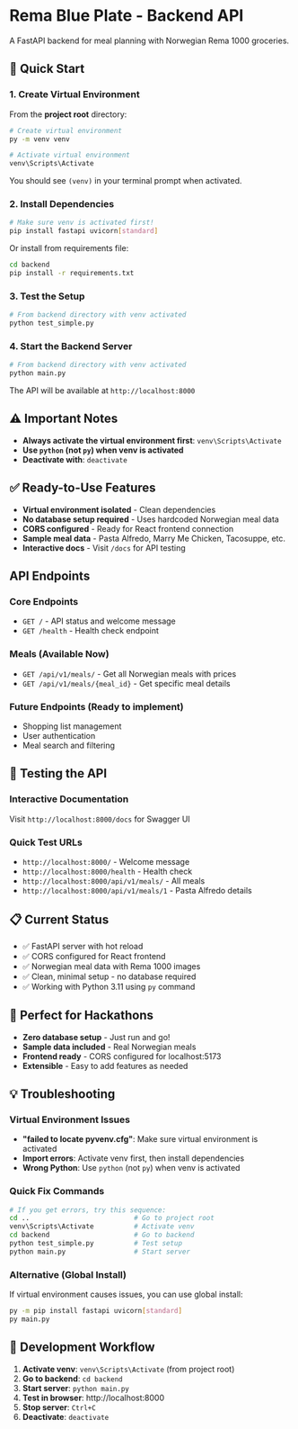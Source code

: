 # Rema Blue Plate - Backend API

A FastAPI backend for meal planning with Norwegian Rema 1000 groceries.

## 🚀 Quick Start

### 1. Create Virtual Environment

From the **project root** directory:

```bash
# Create virtual environment
py -m venv venv

# Activate virtual environment
venv\Scripts\Activate
```

You should see `(venv)` in your terminal prompt when activated.

### 2. Install Dependencies

```bash
# Make sure venv is activated first!
pip install fastapi uvicorn[standard]
```

Or install from requirements file:

```bash
cd backend
pip install -r requirements.txt
```

### 3. Test the Setup

```bash
# From backend directory with venv activated
python test_simple.py
```

### 4. Start the Backend Server

```bash
# From backend directory with venv activated
python main.py
```

The API will be available at `http://localhost:8000`

## ⚠️ Important Notes

- **Always activate the virtual environment first**: `venv\Scripts\Activate`
- **Use `python` (not `py`) when venv is activated**
- **Deactivate with**: `deactivate`

## ✅ Ready-to-Use Features

- **Virtual environment isolated** - Clean dependencies
- **No database setup required** - Uses hardcoded Norwegian meal data
- **CORS configured** - Ready for React frontend connection
- **Sample meal data** - Pasta Alfredo, Marry Me Chicken, Tacosuppe, etc.
- **Interactive docs** - Visit `/docs` for API testing

## API Endpoints

### Core Endpoints

- `GET /` - API status and welcome message
- `GET /health` - Health check endpoint

### Meals (Available Now)

- `GET /api/v1/meals/` - Get all Norwegian meals with prices
- `GET /api/v1/meals/{meal_id}` - Get specific meal details

### Future Endpoints (Ready to implement)

- Shopping list management
- User authentication
- Meal search and filtering

## 🚀 Testing the API

### Interactive Documentation

Visit `http://localhost:8000/docs` for Swagger UI

### Quick Test URLs

- `http://localhost:8000/` - Welcome message
- `http://localhost:8000/health` - Health check
- `http://localhost:8000/api/v1/meals/` - All meals
- `http://localhost:8000/api/v1/meals/1` - Pasta Alfredo details

## 📋 Current Status

- ✅ FastAPI server with hot reload
- ✅ CORS configured for React frontend
- ✅ Norwegian meal data with Rema 1000 images
- ✅ Clean, minimal setup - no database required
- ✅ Working with Python 3.11 using `py` command

## 🎯 Perfect for Hackathons

- **Zero database setup** - Just run and go!
- **Sample data included** - Real Norwegian meals
- **Frontend ready** - CORS configured for localhost:5173
- **Extensible** - Easy to add features as needed

## 💡 Troubleshooting

### Virtual Environment Issues

- **"failed to locate pyvenv.cfg"**: Make sure virtual environment is activated
- **Import errors**: Activate venv first, then install dependencies
- **Wrong Python**: Use `python` (not `py`) when venv is activated

### Quick Fix Commands

```bash
# If you get errors, try this sequence:
cd ..                          # Go to project root
venv\Scripts\Activate          # Activate venv
cd backend                     # Go to backend
python test_simple.py          # Test setup
python main.py                 # Start server
```

### Alternative (Global Install)

If virtual environment causes issues, you can use global install:

```bash
py -m pip install fastapi uvicorn[standard]
py main.py
```

## 🎯 Development Workflow

1. **Activate venv**: `venv\Scripts\Activate` (from project root)
2. **Go to backend**: `cd backend`
3. **Start server**: `python main.py`
4. **Test in browser**: http://localhost:8000
5. **Stop server**: `Ctrl+C`
6. **Deactivate**: `deactivate`
